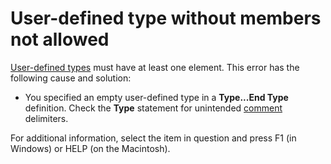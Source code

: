 
# User-defined type without members not allowed

 [User-defined types](b8bdf64f-5920-1ae9-16d0-b26d09524a30.md) must have at least one element. This error has the following cause and solution:



- You specified an empty user-defined type in a  **Type...End Type** definition. Check the **Type** statement for unintended [comment](b8bdf64f-5920-1ae9-16d0-b26d09524a30.md) delimiters.
    

For additional information, select the item in question and press F1 (in Windows) or HELP (on the Macintosh).

